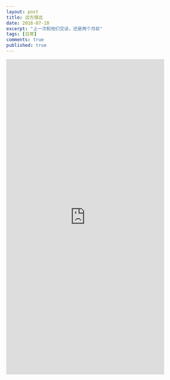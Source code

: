 ```yaml
---
layout: post
title: 远方很远
date: 2016-07-10
excerpt: "上一次和他们交谈，还是两个月前"
tags: [日常]
comments: true
published: true
---
```


<iframe src="https://modao.cc/app/SK2hrvAkSKv3GoIymROjCsCtqCJG8hq/embed" width="422" height="839" allowTransparency="true" frameborder="0"></iframe>
